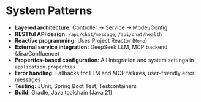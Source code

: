# System Patterns

- **Layered architecture:** Controller → Service → Model/Config
- **RESTful API design:** `/api/chat/message`, `/api/chat/health`
- **Reactive programming:** Uses Project Reactor (`Mono`)
- **External service integration:** DeepSeek LLM, MCP backend (Jira/Confluence)
- **Properties-based configuration:** All integration and system settings in `application.properties`
- **Error handling:** Fallbacks for LLM and MCP failures, user-friendly error messages
- **Testing:** JUnit, Spring Boot Test, Testcontainers
- **Build:** Gradle, Java toolchain (Java 21) 